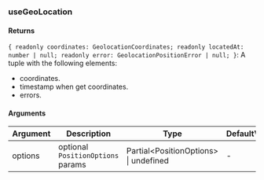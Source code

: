 ### useGeoLocation

#### Returns
`{ readonly coordinates: GeolocationCoordinates; readonly locatedAt: number | null; readonly error: GeolocationPositionError | null; }`: A tuple with the following elements:
- coordinates.
- timestamp when get coordinates.
- errors.

#### Arguments
|Argument|Description|Type|DefaultValue|
|---|---|---|---|
|options|optional `PositionOptions` params|Partial&lt;PositionOptions&gt; \| undefined |-|